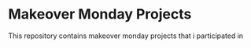 # Makeover Monday Projects
 This repository contains makeover monday projects that i participated in
